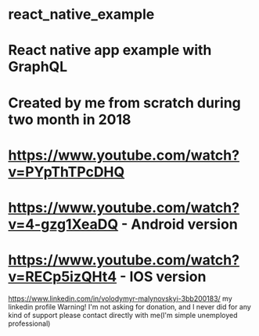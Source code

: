 # react_native_example
# React native app example with GraphQL
# Created by me from scratch during two month in 2018

# https://www.youtube.com/watch?v=PYpThTPcDHQ
# 
# https://www.youtube.com/watch?v=4-gzg1XeaDQ - Android version
# https://www.youtube.com/watch?v=RECp5izQHt4 - IOS version

https://www.linkedin.com/in/volodymyr-malynovskyi-3bb200183/  my linkedin profile
Warning! I'm not asking for donation, and I never did for any kind of support please contact directly with me(I'm simple unemployed professional)
